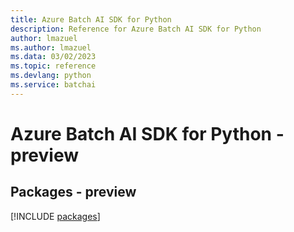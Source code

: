 ```yaml
---
title: Azure Batch AI SDK for Python
description: Reference for Azure Batch AI SDK for Python
author: lmazuel
ms.author: lmazuel
ms.data: 03/02/2023
ms.topic: reference
ms.devlang: python
ms.service: batchai
---
```

# Azure Batch AI SDK for Python - preview
## Packages - preview
[!INCLUDE [packages](batch-ai-index.md)]